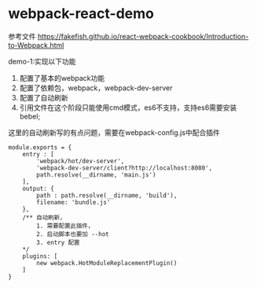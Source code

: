 # webpack-react-demo

参考文件
https://fakefish.github.io/react-webpack-cookbook/Introduction-to-Webpack.html

demo-1:实现以下功能

1. 配置了基本的webpack功能
2. 配置了依赖包，webpack，webpack-dev-server
3. 配置了自动刷新
4. 引用文件在这个阶段只能使用cmd模式，es6不支持，支持es6需要安装bebel;
 
这里的自动刷新写的有点问题，需要在webpack-config.js中配合插件

    module.exports = {
        entry : [
            'webpack/hot/dev-server', 
            'webpack-dev-server/client?http://localhost:8080', 
            path.resolve(__dirname, 'main.js')
        ],
        output: {
            path : path.resolve(__dirname, 'build'),
            filename: 'bundle.js'
        },
        /** 自动刷新，
            1. 需要配置此插件，
            2. 启动脚本也要加 --hot
            3. entry 配置
        */
        plugins: [
            new webpack.HotModuleReplacementPlugin()
        ]
    }
